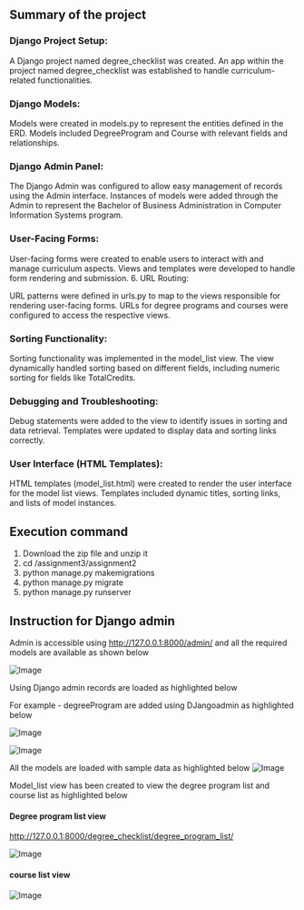 ## Summary of the project

### Django Project Setup:

A Django project named degree_checklist was created.
An app within the project named degree_checklist was established to handle curriculum-related functionalities.
 
 ### Django Models:

Models were created in models.py to represent the entities defined in the ERD.
Models included DegreeProgram and Course with relevant fields and relationships.

### Django Admin Panel:

The Django Admin was configured to allow easy management of records using the Admin interface.
Instances of models were added through the Admin to represent the Bachelor of Business Administration in Computer Information Systems program.
### User-Facing Forms:

User-facing forms were created to enable users to interact with and manage curriculum aspects.
Views and templates were developed to handle form rendering and submission.
6. URL Routing:

URL patterns were defined in urls.py to map to the views responsible for rendering user-facing forms.
URLs for degree programs and courses were configured to access the respective views.
### Sorting Functionality:

Sorting functionality was implemented in the model_list view.
The view dynamically handled sorting based on different fields, including numeric sorting for fields like TotalCredits.
### Debugging and Troubleshooting:

Debug statements were added to the view to identify issues in sorting and data retrieval.
Templates were updated to display data and sorting links correctly.
### User Interface (HTML Templates):

HTML templates (model_list.html) were created to render the user interface for the model list views.
Templates included dynamic titles, sorting links, and lists of model instances.

## Execution command

1. Download the zip file and unzip it
2. cd /assignment3/assignment2
3. python manage.py makemigrations
4. python manage.py migrate
5. python manage.py runserver

## Instruction for Django admin 
Admin is accessible using http://127.0.0.1:8000/admin/ and all the required models are available as shown below

![Image](https://github.com/vigneshkennady/CIDM6325-assignments/blob/main/assignment3/assignment2/images/Screenshot%202023-11-17%20at%209.57.56%E2%80%AFPM.png)

Using Django admin records are loaded as highlighted below

For example - degreeProgram are added using DJangoadmin as highlighted below

![Image](https://github.com/vigneshkennady/CIDM6325-assignments/blob/main/assignment3/assignment2/images/Screenshot%202023-11-17%20at%209.58.35%E2%80%AFPM.png)

![Image](https://github.com/vigneshkennady/CIDM6325-assignments/blob/main/assignment3/assignment2/images/Screenshot%202023-11-17%20at%209.58.49%E2%80%AFPM.png)

All the models are loaded with sample data as highlighted below
![Image](https://github.com/vigneshkennady/CIDM6325-assignments/blob/main/assignment3/assignment2/images/Screenshot%202023-11-17%20at%209.58.49%E2%80%AFPM.png)

Model_list view has been created to view the degree program list and course list as highlighted below


#### Degree program list view

http://127.0.0.1:8000/degree_checklist/degree_program_list/

![Image](https://github.com/vigneshkennady/CIDM6325-assignments/blob/main/assignment3/assignment2/images/Screenshot%202023-11-17%20at%209.59.49%E2%80%AFPM.png)



#### course list view
![Image](https://github.com/vigneshkennady/CIDM6325-assignments/blob/main/assignment3/assignment2/images/Screenshot%202023-11-17%20at%2010.00.02%E2%80%AFPM.png)
